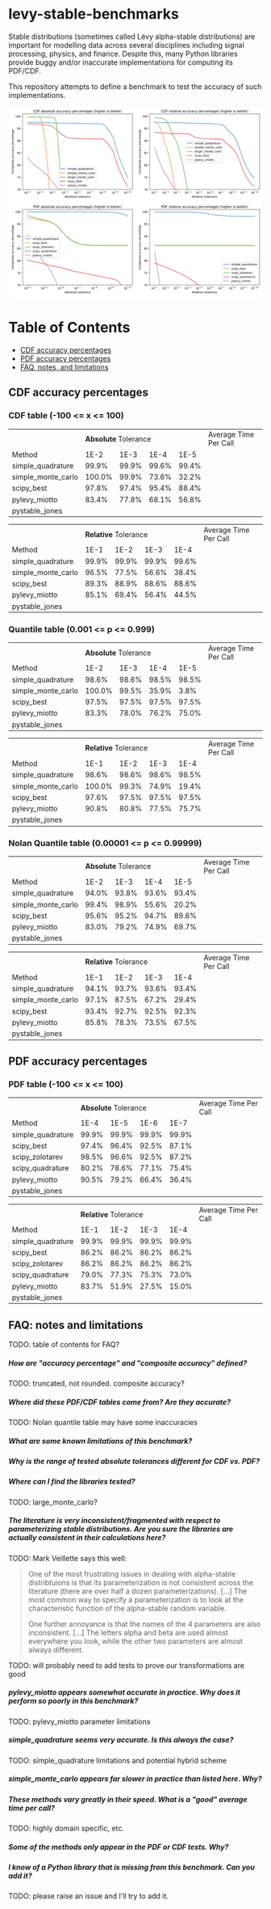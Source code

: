 # levy-stable-benchmarks

Stable distributions (sometimes called Lévy alpha-stable distributions) are
important for modelling data across several disciplines including signal
processing, physics, and finance. Despite this, many Python libraries
provide buggy and/or inaccurate implementations for computing its PDF/CDF.

This repository attempts to define a benchmark to test the accuracy of such
implementations.

![accuracy figures](figures/accuracy_figures.png)

# Table of Contents
  * [CDF accuracy percentages](#CDFAccuracy)
  * [PDF accuracy percentages](#PDFAccuracy)
  * [FAQ, notes, and limitations](#FAQ)

<a name = "CDFAccuracy"></a>
## CDF accuracy percentages

### CDF table (-100 <= x <= 100)

<table>
  <tr><td></td><td colspan="4"><b>Absolute</b> Tolerance</td><td>Average Time Per Call</td></tr>
  <tr><td>Method</td><td>1E-2</td><td>1E-3</td><td>1E-4</td><td>1E-5</td><td></td></tr>
  <tr>
    <td>simple_quadrature</td>
    <td>99.9%</td><td>99.9%</td><td>99.6%</td><td>99.4%</td>
    <td></td>
  </tr>
  <tr>
    <td>simple_monte_carlo</td>
    <td>100.0%</td><td>99.9%</td><td>73.6%</td><td>32.2%</td>
    <td></td>
  </tr>
  <tr>
    <td>scipy_best</td>
    <td>97.8%</td><td>97.4%</td><td>95.4%</td><td>88.4%</td>
    <td></td>
  </tr>
  <tr>
    <td>pylevy_miotto</td>
    <td>83.4%</td><td>77.8%</td><td>68.1%</td><td>56.8%</td>
    <td></td>
  </tr>
  <tr>
    <td>pystable_jones</td>
    <td></td><td></td><td></td><td></td>
    <td></td>
  </tr>
</table>

<table>
  <tr><td></td><td colspan="4"><b>Relative</b> Tolerance</td><td>Average Time Per Call</td></tr>
  <tr><td>Method</td><td>1E-1</td><td>1E-2</td><td>1E-3</td><td>1E-4</td><td></td></tr>
  <tr>
    <td>simple_quadrature</td>
    <td>99.9%</td><td>99.9%</td><td>99.9%</td><td>99.6%</td>
    <td></td>
  </tr>
  <tr>
    <td>simple_monte_carlo</td>
    <td>96.5%</td><td>77.5%</td><td>56.6%</td><td>38.4%</td>
    <td></td>
  </tr>
  <tr>
    <td>scipy_best</td>
    <td>89.3%</td><td>88.9%</td><td>88.6%</td><td>88.6%</td>
    <td></td>
  </tr>
  <tr>
    <td>pylevy_miotto</td>
    <td>85.1%</td><td>69.4%</td><td>56.4%</td><td>44.5%</td>
    <td></td>
  </tr>
  <tr>
    <td>pystable_jones</td>
    <td></td><td></td><td></td><td></td>
    <td></td>
  </tr>
</table>

### Quantile table (0.001 <= p <= 0.999)

<table>
  <tr><td></td><td colspan="4"><b>Absolute</b> Tolerance</td><td>Average Time Per Call</td></tr>
  <tr><td>Method</td><td>1E-2</td><td>1E-3</td><td>1E-4</td><td>1E-5</td><td></td></tr>
  <tr>
    <td>simple_quadrature</td>
    <td>98.6%</td><td>98.6%</td><td>98.5%</td><td>98.5%</td>
    <td></td>
  </tr>
  <tr>
    <td>simple_monte_carlo</td>
    <td>100.0%</td><td>99.5%</td><td>35.9%</td><td>3.8%</td>
    <td></td>
  </tr>
  <tr>
    <td>scipy_best</td>
    <td>97.5%</td><td>97.5%</td><td>97.5%</td><td>97.5%</td>
    <td></td>
  </tr>
  <tr>
    <td>pylevy_miotto</td>
    <td>83.3%</td><td>78.0%</td><td>76.2%</td><td>75.0%</td>
    <td></td>
  </tr>
  <tr>
    <td>pystable_jones</td>
    <td></td><td></td><td></td><td></td>
    <td></td>
  </tr>
</table>

<table>
  <tr><td></td><td colspan="4"><b>Relative</b> Tolerance</td><td>Average Time Per Call</td></tr>
  <tr><td>Method</td><td>1E-1</td><td>1E-2</td><td>1E-3</td><td>1E-4</td><td></td></tr>
  <tr>
    <td>simple_quadrature</td>
    <td>98.6%</td><td>98.6%</td><td>98.6%</td><td>98.5%</td>
    <td></td>
  </tr>
  <tr>
    <td>simple_monte_carlo</td>
    <td>100.0%</td><td>99.3%</td><td>74.9%</td><td>19.4%</td>
    <td></td>
  </tr>
  <tr>
  <tr>
    <td>scipy_best</td>
    <td>97.6%</td><td>97.5%</td><td>97.5%</td><td>97.5%</td>
    <td></td>
  </tr>
  <td>pylevy_miotto</td>
    <td>90.8%</td><td>80.8%</td><td>77.5%</td><td>75.7%</td>
    <td></td>
  </tr>
  <tr>
    <td>pystable_jones</td>
    <td></td><td></td><td></td><td></td>
    <td></td>
  </tr>
</table>

### Nolan Quantile table (0.00001 <= p <= 0.99999)

<table>
  <tr><td></td><td colspan="4"><b>Absolute</b> Tolerance</td><td>Average Time Per Call</td></tr>
  <tr><td>Method</td><td>1E-2</td><td>1E-3</td><td>1E-4</td><td>1E-5</td><td></td></tr>
  <tr>
    <td>simple_quadrature</td>
    <td>94.0%</td><td>93.8%</td><td>93.6%</td><td>93.4%</td>
    <td></td>
  </tr>
  <tr>
    <td>simple_monte_carlo</td>
    <td>99.4%</td><td>98.9%</td><td>55.6%</td><td>20.2%</td>
    <td></td>
  </tr>
  <tr>
    <td>scipy_best</td>
    <td>95.6%</td><td>95.2%</td><td>94.7%</td><td>89.6%</td>
    <td></td>
  </tr>
  <tr>
    <td>pylevy_miotto</td>
    <td>83.0%</td><td>79.2%</td><td>74.9%</td><td>69.7%</td>
    <td></td>
  </tr>
  <tr>
    <td>pystable_jones</td>
    <td></td><td></td><td></td><td></td>
    <td></td>
  </tr>
</table>

<table>
  <tr><td></td><td colspan="4"><b>Relative</b> Tolerance</td><td>Average Time Per Call</td></tr>
  <tr><td>Method</td><td>1E-1</td><td>1E-2</td><td>1E-3</td><td>1E-4</td><td></td></tr>
  <tr>
    <td>simple_quadrature</td>
    <td>94.1%</td><td>93.7%</td><td>93.6%</td><td>93.4%</td>
    <td></td>
  </tr>
  <tr>
    <td>simple_monte_carlo</td>
    <td>97.1%</td><td>87.5%</td><td>67.2%</td><td>29.4%</td>
    <td></td>
  </tr>
  <tr>
    <td>scipy_best</td>
    <td>93.4%</td><td>92.7%</td><td>92.5%</td><td>92.3%</td>
    <td></td>
  </tr>
  <tr>
  <td>pylevy_miotto</td>
    <td>85.8%</td><td>78.3%</td><td>73.5%</td><td>67.5%</td>
    <td></td>
  </tr>
  <tr>
    <td>pystable_jones</td>
    <td></td><td></td><td></td><td></td>
    <td></td>
  </tr>
</table>

<a name = "PDFAccuracy"></a>
## PDF accuracy percentages

### PDF table (-100 <= x <= 100)

<table>
  <tr><td></td><td colspan="4"><b>Absolute</b> Tolerance</td><td>Average Time Per Call</td></tr>
  <tr><td>Method</td><td>1E-4</td><td>1E-5</td><td>1E-6</td><td>1E-7</td><td></td></tr>
  <tr>
    <td>simple_quadrature</td>
    <td>99.9%</td><td>99.9%</td><td>99.9%</td><td>99.9%</td>
    <td></td>
  </tr>
  <tr>
    <td>scipy_best</td>
    <td>97.4%</td><td>96.4%</td><td>92.5%</td><td>87.1%</td>
    <td></td>
  </tr>
  <tr>
    <td>scipy_zolotarev</td>
    <td>98.5%</td><td>96.6%</td><td>92.5%</td><td>87.2%</td>
    <td></td>
  </tr>
  <tr>
    <td>scipy_quadrature</td>
    <td>80.2%</td><td>78.6%</td><td>77.1%</td><td>75.4%</td>
    <td></td>
  </tr>
  <tr>
    <td>pylevy_miotto</td>
    <td>90.5%</td><td>79.2%</td><td>66.4%</td><td>36.4%</td>
    <td></td>
  </tr>
  <tr>
    <td>pystable_jones</td>
    <td></td><td></td><td></td><td></td>
    <td></td>
  </tr>
</table>

<table>
  <tr><td></td><td colspan="4"><b>Relative</b> Tolerance</td><td>Average Time Per Call</td></tr>
  <tr><td>Method</td><td>1E-1</td><td>1E-2</td><td>1E-3</td><td>1E-4</td><td></td></tr>
  <tr>
    <td>simple_quadrature</td>
    <td>99.9%</td><td>99.9%</td><td>99.9%</td><td>99.9%</td>
    <td></td>
  </tr>
  <tr>
    <td>scipy_best</td>
    <td>86.2%</td><td>86.2%</td><td>86.2%</td><td>86.2%</td>
    <td></td>
  </tr>
  <tr>
    <td>scipy_zolotarev</td>
    <td>86.2%</td><td>86.2%</td><td>86.2%</td><td>86.2%</td>
    <td></td>
  </tr>
  <tr>
    <td>scipy_quadrature</td>
    <td>79.0%</td><td>77.3%</td><td>75.3%</td><td>73.0%</td>
    <td></td>
  </tr>
  <tr>
    <td>pylevy_miotto</td>
    <td>83.7%</td><td>51.9%</td><td>27.5%</td><td>15.0%</td>
    <td></td>
  </tr>
  <tr>
    <td>pystable_jones</td>
    <td></td><td></td><td></td><td></td>
    <td></td>
  </tr>
</table>

<a name = "FAQ"></a>
## FAQ: notes and limitations

TODO: table of contents for FAQ?

##### How are "accuracy percentage" and "composite accuracy" defined?

TODO: truncated, not rounded. composite accuracy?

##### Where did these PDF/CDF tables come from? Are they accurate?

TODO: Nolan quantile table may have some inaccuracies

##### What are some known limitations of this benchmark?

##### Why is the range of tested absolute tolerances different for CDF vs. PDF?

##### Where can I find the libraries tested?

TODO: large_monte_carlo?

##### The literature is very inconsistent/fragmented with respect to parameterizing stable distributions. Are you sure the libraries are actually consistent in their calculations here?

TODO: Mark Veillette says this well:

> One of the most frustrating issues in dealing with alpha-stable distribtuions is that its parameterization is not consistent across the literature (there are over half a dozen parameterizations). [...] The most common way to specify a parameterization is to look at the characteristic function of the alpha-stable random variable.
>
> One further annoyance is that the names of the 4 parameters are also inconsistent. [...] The letters alpha and beta are used almost everywhere you look, while the other two parameters are almost always different.

TODO: will probably need to add tests to prove our transformations are good

##### pylevy_miotto appears somewhat accurate in practice. Why does it perform so poorly in this benchmark?

TODO: pylevy_miotto parameter limitations

##### simple_quadrature seems very accurate. Is this always the case?

TODO: simple_quadrature limitations and potential hybrid scheme

##### simple_monte_carlo appears far slower in practice than listed here. Why?

##### These methods vary greatly in their speed. What is a "good" average time per call? 

TODO: highly domain specific, etc.

##### Some of the methods only appear in the PDF or CDF tests. Why?

##### I know of a Python library that is missing from this benchmark. Can you add it?

TODO: please raise an issue and I'll try to add it.
